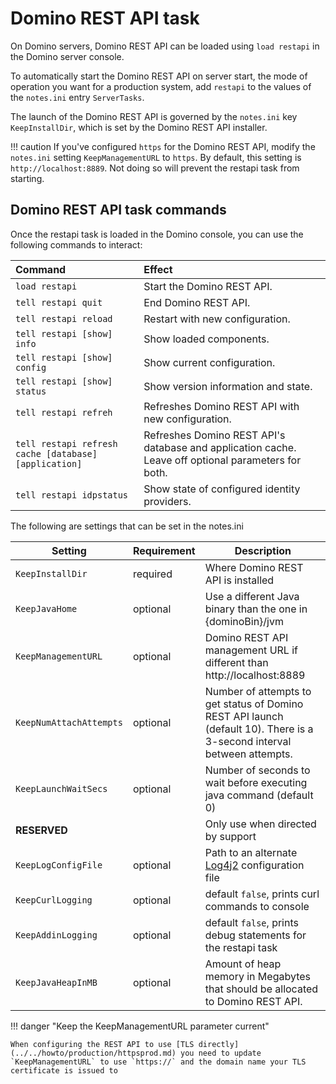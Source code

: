 # Domino REST API task

On Domino servers, Domino REST API can be loaded using `load restapi` in the Domino server console.

To automatically start the Domino REST API on server start, the mode of operation you want for a production system, add `restapi` to the values of the `notes.ini` entry `ServerTasks`.

The launch of the Domino REST API is governed by the `notes.ini` key `KeepInstallDir`, which is set by the Domino REST API installer.

<!-- prettier-ignore -->
!!! caution
    If you've configured `https` for the Domino REST API, modify the `notes.ini` setting `KeepManagementURL` to `https`. By default, this setting is `http://localhost:8889`. Not doing so will prevent the restapi task from starting.

## Domino REST API task commands

Once the restapi task is loaded in the Domino console, you can use the following commands to interact:

|Command|Effect|
|:---|:---|
|`load restapi`|Start the Domino REST API.|
|`tell restapi quit`|End Domino REST API.|
|`tell restapi reload`|Restart with new configuration.|
|`tell restapi [show] info`|Show loaded components.|
|`tell restapi [show] config`|Show current configuration.|
|`tell restapi [show] status`|Show version information and state.|
|`tell restapi refreh`|Refreshes Domino REST API with new configuration.|
|`tell restapi refresh cache [database] [application]`|Refreshes Domino REST API's database and application cache. Leave off optional parameters for both.|
|`tell restapi idpstatus`|Show state of configured identity providers.|

The following are settings that can be set in the notes.ini

| Setting                 | Requirement | Description                                                                                       |
| ----------------------- | ----------- | ------------------------------------------------------------------------------------------------- |
| `KeepInstallDir`        | required    | Where Domino REST API is installed                                                                |
| `KeepJavaHome`          | optional    | Use a different Java binary than the one in {dominoBin}/jvm                                       |
| `KeepManagementURL`     | optional    | Domino REST API management URL if different than http://localhost:8889                            |
| `KeepNumAttachAttempts` | optional    | Number of attempts to get status of Domino REST API launch (default 10). There is a 3-second interval between attempts.  |
| `KeepLaunchWaitSecs`    | optional    | Number of seconds to wait before executing java command (default 0)                               |
| **RESERVED**            |             | Only use when directed by support                                                                 |
| `KeepLogConfigFile`     | optional    | Path to an alternate [Log4j2](https://logging.apache.org/log4j/2.x/index.html) configuration file |
| `KeepCurlLogging`       | optional    | default `false`, prints curl commands to console                                                  |
| `KeepAddinLogging`        | optional    | default `false`, prints debug statements for the restapi task                                      |
| `KeepJavaHeapInMB`        | optional    | Amount of heap memory in Megabytes that should be allocated to Domino REST API.                                     |


!!! danger "Keep the KeepManagementURL parameter current"

    When configuring the REST API to use [TLS directly](../../howto/production/httpsprod.md) you need to update `KeepManagementURL` to use `https://` and the domain name your TLS certificate is issued to
